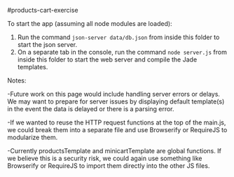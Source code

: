 #products-cart-exercise


To start the app (assuming all node modules are loaded):

1.	Run the command `json-server data/db.json` from inside this folder to start the json server.
2.	On a separate tab in the console, run the command `node server.js` from inside this folder to 
		start the web server and compile the Jade templates.


Notes:

-Future work on this page would include handling server errors or delays. We may want to prepare for server
issues by displaying default template(s) in the event the data is delayed or there is a parsing error.

-If we wanted to reuse the HTTP request functions at the top of the main.js, we could break them into a separate
file and use Browserify or RequireJS to modularize them.

-Currently productsTemplate and minicartTemplate are global functions. If we believe this is a security risk, we
could again use something like Browserify or RequireJS to import them directly into the other JS files.